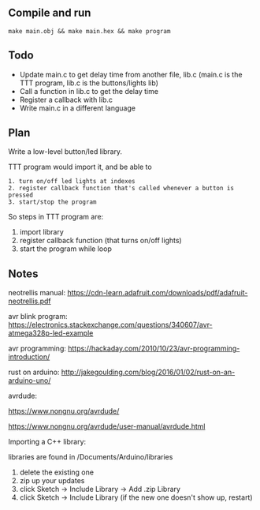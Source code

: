 ## Compile and run
```
make main.obj && make main.hex && make program
```


## Todo
* Update main.c to get delay time from another file, lib.c
  (main.c is the TTT program, lib.c is the buttons/lights lib)
* Call a function in lib.c to get the delay time
* Register a callback with lib.c
* Write main.c in a different language



## Plan
Write a low-level button/led library.

TTT program would import it, and be able to

	1. turn on/off led lights at indexes
	2. register callback function that's called whenever a button is pressed
	3. start/stop the program

So steps in TTT program are:

1. import library
2. register callback function (that turns on/off lights)
3. start the program while loop


## Notes
neotrellis manual: https://cdn-learn.adafruit.com/downloads/pdf/adafruit-neotrellis.pdf

avr blink program:  https://electronics.stackexchange.com/questions/340607/avr-atmega328p-led-example

avr programming: https://hackaday.com/2010/10/23/avr-programming-introduction/

rust on arduino: http://jakegoulding.com/blog/2016/01/02/rust-on-an-arduino-uno/

avrdude:

https://www.nongnu.org/avrdude/

https://www.nongnu.org/avrdude/user-manual/avrdude.html

Importing a C++ library:

libraries are found in /Documents/Arduino/libraries

1. delete the existing one
2. zip up your updates
3. click Sketch -> Include Library -> Add .zip Library
4. click Sketch -> Include Library (if the new one doesn't show up, restart)


